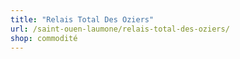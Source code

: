 ```yaml
---
title: "Relais Total Des Oziers"
url: /saint-ouen-laumone/relais-total-des-oziers/
shop: commodité
---
```

